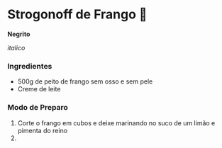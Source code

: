 # Strogonoff de Frango :chicken:

**Negrito**

_italico_

### Ingredientes

- 500g de peito de frango sem osso e sem pele
- Creme de leite


### Modo de Preparo

1. Corte o frango em cubos e deixe marinando no suco de um limão e pimenta do reino
2. 



